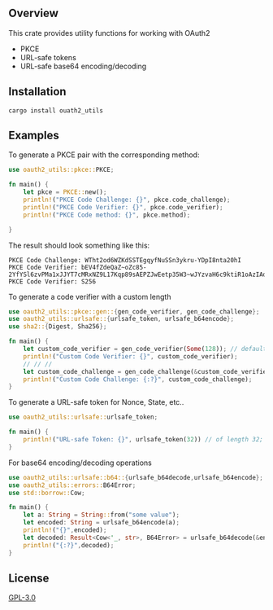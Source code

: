 ## Overview

This crate provides utility functions for working with OAuth2
- PKCE 
- URL-safe tokens 
- URL-safe base64 encoding/decoding

## Installation
```commandline
cargo install ouath2_utils 
```
## Examples 

To generate a PKCE pair with the corresponding method: 

````rust
use oauth2_utils::pkce::PKCE;

fn main() {
    let pkce = PKCE::new();
    println!("PKCE Code Challenge: {}", pkce.code_challenge);
    println!("PKCE Code Verifier: {}", pkce.code_verifier);
    println!("PKCE Code method: {}", pkce.method);

}
````
The result should look something like this:
````commandline
PKCE Code Challenge: WTht2od6WZKdSSTEgqyfNuSSn3ykru-YDpI8nta20hI
PKCE Code Verifier: bEV4fZdeQaZ~oZc85-2YfYSl6zvPMa1xJJYT7cMRxNZ9L17Kqp89sAEPZJwEetp35W3~wJYzvaH6c9ktiR1oAzIAdF5s_dC4
PKCE Code Verifier: S256
````
To generate a code verifier with a custom length
```rust
use oauth2_utils::pkce::gen::{gen_code_verifier, gen_code_challenge};
use oauth2_utils::urlsafe::{urlsafe_token, urlsafe_b64encode};
use sha2::{Digest, Sha256};

fn main() {
    let custom_code_verifier = gen_code_verifier(Some(128)); // defaults to 98 if None
    println!("Custom Code Verifier: {}", custom_code_verifier);
    // // //
    let custom_code_challenge = gen_code_challenge(&custom_code_verifier);
    println!("Custom Code Challenge: {:?}", custom_code_challenge);
}
```

To generate a URL-safe token for Nonce, State, etc..
````rust
use oauth2_utils::urlsafe::urlsafe_token;

fn main() {
    println!("URL-safe Token: {}", urlsafe_token(32)) // of length 32;
}
````
For base64 encoding/decoding operations
```rust
use oauth2_utils::urlsafe::b64::{urlsafe_b64decode,urlsafe_b64encode};
use oauth2_utils::errors::B64Error;
use std::borrow::Cow;

fn main() {
    let a: String = String::from("some value"); 
    let encoded: String = urlsafe_b64encode(a); 
    println!("{}",encoded);
    let decoded: Result<Cow<'_, str>, B64Error> = urlsafe_b64decode(&encoded); 
    println!("{:?}",decoded);
}
```


## License 
[GPL-3.0](https://github.com/AshGw/oauth2_utils/blob/main/LICENSE)